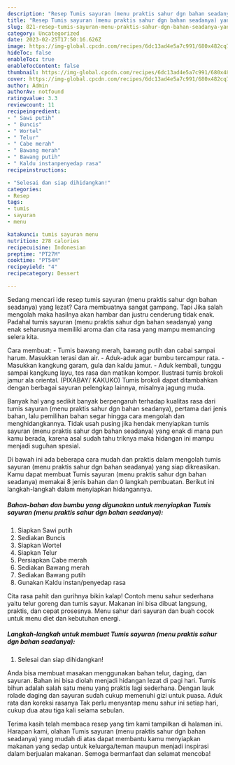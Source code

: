 ```yaml
---
description: "Resep Tumis sayuran (menu praktis sahur dgn bahan seadanya) yang Enak"
title: "Resep Tumis sayuran (menu praktis sahur dgn bahan seadanya) yang Enak"
slug: 821-resep-tumis-sayuran-menu-praktis-sahur-dgn-bahan-seadanya-yang-enak
category: Uncategorized
date: 2023-02-25T17:50:16.626Z
image: https://img-global.cpcdn.com/recipes/6dc13ad4e5a7c991/680x482cq70/tumis-sayuran-menu-praktis-sahur-dgn-bahan-seadanya-foto-resep-utama.jpg
hideToc: false
enableToc: true
enableTocContent: false
thumbnail: https://img-global.cpcdn.com/recipes/6dc13ad4e5a7c991/680x482cq70/tumis-sayuran-menu-praktis-sahur-dgn-bahan-seadanya-foto-resep-utama.jpg
cover: https://img-global.cpcdn.com/recipes/6dc13ad4e5a7c991/680x482cq70/tumis-sayuran-menu-praktis-sahur-dgn-bahan-seadanya-foto-resep-utama.jpg
author: Admin
authorAv: notfound
ratingvalue: 3.3
reviewcount: 11
recipeingredient:
- " Sawi putih"
- " Buncis"
- " Wortel"
- " Telur"
- " Cabe merah"
- " Bawang merah"
- " Bawang putih"
- " Kaldu instanpenyedap rasa"
recipeinstructions:

- "Selesai dan siap dihidangkan!"
categories:
- Resep
tags:
- tumis
- sayuran
- menu

katakunci: tumis sayuran menu 
nutrition: 278 calories
recipecuisine: Indonesian
preptime: "PT27M"
cooktime: "PT54M"
recipeyield: "4"
recipecategory: Dessert

---
```



Sedang mencari ide resep tumis sayuran (menu praktis sahur dgn bahan seadanya) yang lezat? Cara membuatnya sangat gampang. Tapi Jika salah mengolah maka hasilnya akan hambar dan justru cenderung tidak enak. Padahal tumis sayuran (menu praktis sahur dgn bahan seadanya) yang enak seharusnya memiliki aroma dan cita rasa yang mampu memancing selera kita.


Cara membuat: - Tumis bawang merah, bawang putih dan cabai sampai harum. Masukkan terasi dan air. - Aduk-aduk agar bumbu tercampur rata. - Masukkan kangkung garam, gula dan kaldu jamur. - Aduk kembali, tunggu sampai kangkung layu, tes rasa dan matikan kompor. Ilustrasi tumis brokoli jamur ala oriental. (PIXABAY/ KAKUKO) Tumis brokoli dapat ditambahkan dengan berbagai sayuran pelengkap lainnya, misalnya jagung muda.

Banyak hal yang sedikit banyak berpengaruh terhadap kualitas rasa dari tumis sayuran (menu praktis sahur dgn bahan seadanya), pertama dari jenis bahan, lalu pemilihan bahan segar hingga cara mengolah dan menghidangkannya. Tidak usah pusing jika hendak menyiapkan tumis sayuran (menu praktis sahur dgn bahan seadanya) yang enak di mana pun kamu berada, karena asal sudah tahu triknya maka hidangan ini mampu menjadi suguhan spesial.


Di bawah ini ada beberapa cara mudah dan praktis dalam mengolah tumis sayuran (menu praktis sahur dgn bahan seadanya) yang siap dikreasikan. Kamu dapat membuat Tumis sayuran (menu praktis sahur dgn bahan seadanya) memakai 8 jenis bahan dan 0 langkah pembuatan. Berikut ini langkah-langkah dalam menyiapkan hidangannya.

<!--inarticleads1-->

##### Bahan-bahan dan bumbu yang digunakan untuk menyiapkan Tumis sayuran (menu praktis sahur dgn bahan seadanya):

1. Siapkan  Sawi putih
1. Sediakan  Buncis
1. Siapkan  Wortel
1. Siapkan  Telur
1. Persiapkan  Cabe merah
1. Sediakan  Bawang merah
1. Sediakan  Bawang putih
1. Gunakan  Kaldu instan/penyedap rasa


Cita rasa pahit dan gurihnya bikin kalap! Contoh menu sahur sederhana yaitu telur goreng dan tumis sayur. Makanan ini bisa dibuat langsung, praktis, dan cepat prosesnya. Menu sahur dari sayuran dan buah cocok untuk menu diet dan kebutuhan energi. 

<!--inarticleads2-->

##### Langkah-langkah untuk membuat Tumis sayuran (menu praktis sahur dgn bahan seadanya):


1. Selesai dan siap dihidangkan!

Anda bisa membuat masakan menggunakan bahan telur, daging, dan sayuran. Bahan ini bisa diolah menjadi hidangan lezat di pagi hari. Tumis bihun adalah salah satu menu yang praktis lagi sederhana. Dengan lauk rolade daging dan sayuran sudah cukup memenuhi gizi untuk puasa. Aduk rata dan koreksi rasanya Tak perlu menyantap menu sahur ini setiap hari, cukup dua atau tiga kali selama sebulan. 

Terima kasih telah membaca resep yang tim kami tampilkan di halaman ini. Harapan kami, olahan Tumis sayuran (menu praktis sahur dgn bahan seadanya) yang mudah di atas dapat membantu kamu menyiapkan makanan yang sedap untuk keluarga/teman maupun menjadi inspirasi dalam berjualan makanan. Semoga bermanfaat dan selamat mencoba!
